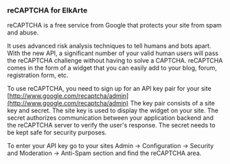 ### reCAPTCHA for ElkArte

reCAPTCHA is a free service from Google that protects your site from spam and abuse.

It uses advanced risk analysis techniques to tell humans and bots apart. With the new API, a significant number of your valid human users will pass the reCAPTCHA challenge without having to solve a CAPTCHA. reCAPTCHA comes in the form of a widget that you can easily add to your blog, forum, registration form, etc.

To use reCAPTCHA, you need to sign up for an API key pair for your site [http://www.google.com/recaptcha/admin](http://www.google.com/recaptcha/admin)
The key pair consists of a site key and secret. The site key is used to display the widget on your site. The secret authorizes communication between your application backend and the reCAPTCHA server to verify the user's response. The secret needs to be kept safe for security purposes.

To enter your API key go to your sites Admin -> Configuration -> Security and Moderation -> Anti-Spam section and find the reCAPTCHA area.